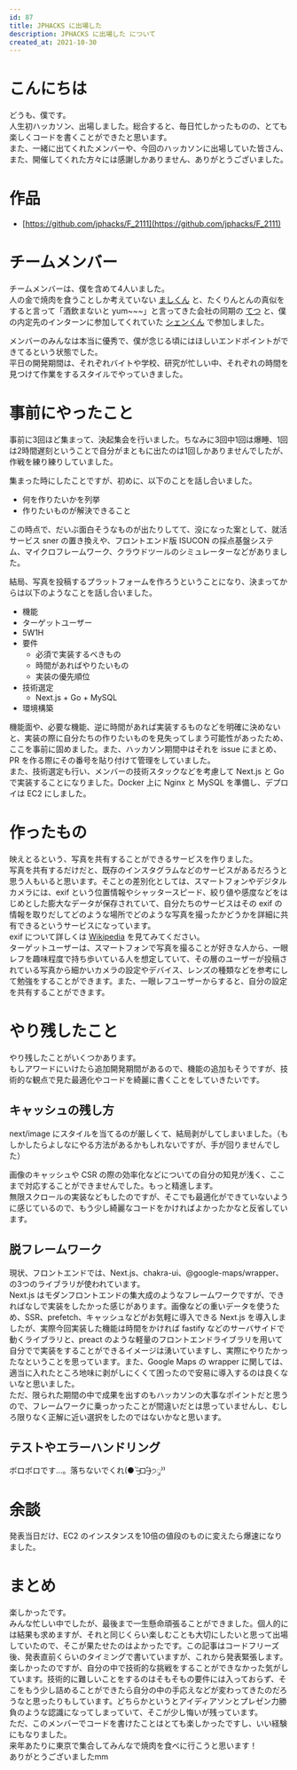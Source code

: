 ```yaml
---
id: 87
title: JPHACKS に出場した
description: JPHACKS に出場した について
created_at: 2021-10-30
---
```


# こんにちは

どうも、僕です。  
人生初ハッカソン、出場しました。総合すると、毎日忙しかったものの、とても楽しくコードを書くことができたと思います。  
また、一緒に出てくれたメンバーや、今回のハッカソンに出場していた皆さん、また、開催してくれた方々には感謝しかありません、ありがとうございました。


# 作品

- [https://github.com/jphacks/F_2111](https://github.com/jphacks/F_2111)

# チームメンバー


チームメンバーは、僕を含めて4人いました。  
人の金で焼肉を食うことしか考えていない [ましくん](https://twitter.com/masibw) と、たくりんとんの真似をすると言って「酒飲まないと yum~~~」と言ってきた会社の同期の [てつ](https://twitter.com/tetsuzawa) と、僕の内定先のインターンに参加してくれていた [シェンくん](https://twitter.com/cn_eveerjp) で参加しました。  

  
メンバーのみんなは本当に優秀で、僕が念じる頃にはほしいエンドポイントができてるという状態でした。  
平日の開発期間は、それぞれバイトや学校、研究が忙しい中、それぞれの時間を見つけて作業をするスタイルでやっていきました。  


# 事前にやったこと

事前に3回ほど集まって、決起集会を行いました。ちなみに3回中1回は爆睡、1回は2時間遅刻ということで自分がまともに出たのは1回しかありませんでしたが、作戦を練り練りしていました。  

集まった時にしたことですが、初めに、以下のことを話し合いました。

- 何を作りたいかを列挙
- 作りたいものが解決できること

この時点で、だいぶ面白そうなものが出たりしてて、没になった案として、就活サービス sner の置き換えや、フロントエンド版 ISUCON の採点基盤システム、マイクロフレームワーク、クラウドツールのシミュレーターなどがありました。  

結局、写真を投稿するプラットフォームを作ろうということになり、決まってからは以下のようなことを話し合いました。


- 機能
- ターゲットユーザー
- 5W1H
- 要件
  - 必須で実装するべきもの
  - 時間があればやりたいもの
  - 実装の優先順位
- 技術選定
  - Next.js + Go + MySQL
- 環境構築

機能面や、必要な機能、逆に時間があれば実装するものなどを明確に決めないと、実装の際に自分たちの作りたいものを見失ってしまう可能性があったため、ここを事前に固めました。また、ハッカソン期間中はそれを issue にまとめ、PR を作る際にその番号を貼り付けて管理をしていました。  
また、技術選定も行い、メンバーの技術スタックなどを考慮して Next.js と Go で実装することになりました。Docker 上に Nginx と MySQL を準備し、デプロイは EC2 にしました。  


# 作ったもの

映えとるという、写真を共有することができるサービスを作りました。  
写真を共有するだけだと、既存のインスタグラムなどのサービスがあるだろうと思う人もいると思います。そことの差別化としては、スマートフォンやデジタルカメラには、exif という位置情報やシャッタースピード、絞り値や感度などをはじめとした膨大なデータが保存されていて、自分たちのサービスはその exif の情報を取りだしてどのような場所でどのような写真を撮ったかどうかを詳細に共有できるというサービスになっています。  
exif について詳しくは [Wikipedia](https://ja.wikipedia.org/wiki/Exchangeable_image_file_format) を見てみてください。  
ターゲットユーザーは、スマートフォンで写真を撮ることが好きな人から、一眼レフを趣味程度で持ち歩いている人を想定していて、その層のユーザーが投稿されている写真から細かいカメラの設定やデバイス、レンズの種類などを参考にして勉強をすることができます。また、一眼レフユーザーからすると、自分の設定を共有することができます。


# やり残したこと

やり残したことがいくつかあります。  
もしアワードにいけたら追加開発期間があるので、機能の追加もそうですが、技術的な観点で見た最適化やコードを綺麗に書くことをしていきたいです。

## キャッシュの残し方

next/image にスタイルを当てるのが厳しくて、結局剥がしてしまいました。（もしかしたらよしなにやる方法があるかもしれないですが、手が回りませんでした）
  
画像のキャッシュや CSR の際の効率化などについての自分の知見が浅く、ここまで対応することができませんでした。もっと精進します。  
無限スクロールの実装などもしたのですが、そこでも最適化ができていないように感じているので、もう少し綺麗なコードをかければよかったかなと反省しています。

## 脱フレームワーク

現状、フロントエンドでは、Next.js、chakra-ui、@google-maps/wrapper、の3つのライブラリが使われています。  
Next.js はモダンフロントエンドの集大成のようなフレームワークですが、できればなしで実装をしたかった感じがあります。画像などの重いデータを使うため、SSR、prefetch、キャッシュなどがお気軽に導入できる Next.js を導入しましたが、実際今回実装した機能は時間をかければ fastify などのサーバサイドで動くライブラリと、preact のような軽量のフロントエンドライブラリを用いて自分でで実装をすることができるイメージは湧いていますし、実際にやりたかったなということを思っています。また、Google Maps の wrapper に関しては、適当に入れたところ地味に剥がしにくくて困ったので安易に導入するのは良くないなと思いました。  
ただ、限られた期間の中で成果を出すのもハッカソンの大事なポイントだと思うので、フレームワークに乗っかったことが間違いだとは思っていませんし、むしろ限りなく正解に近い選択をしたのではないかなと思います。  


## テストやエラーハンドリング

ボロボロです...。落ちないでくれ(● ˃̶͈̀ロ˂̶͈́)੭ꠥ⁾⁾ 



# 余談

発表当日だけ、EC2 のインスタンスを10倍の値段のものに変えたら爆速になりました。


# まとめ

楽しかったです。  
みんな忙しい中でしたが、最後まで一生懸命頑張ることができました。個人的には結果も求めますが、それと同じくらい楽しむことも大切にしたいと思って出場していたので、そこが果たせたのはよかったです。この記事はコードフリーズ後、発表直前くらいのタイミングで書いていますが、これから発表緊張します。  
楽しかったのですが、自分の中で技術的な挑戦をすることができなかった気がしています。技術的に難しいことをするのはそもそもの要件には入っておらず、そこをもう少し詰めることができたら自分の中の手応えなどが変わってきたのだろうなと思ったりもしています。どちらかというとアイディアソンとプレゼン力勝負のような認識になってしまっていて、そこが少し悔いが残っています。  
ただ、このメンバーでコードを書けたことはとても楽しかったですし、いい経験にもなりました。  
来年あたりに東京で集合してみんなで焼肉を食べに行こうと思います！  
ありがとうございましたmm
